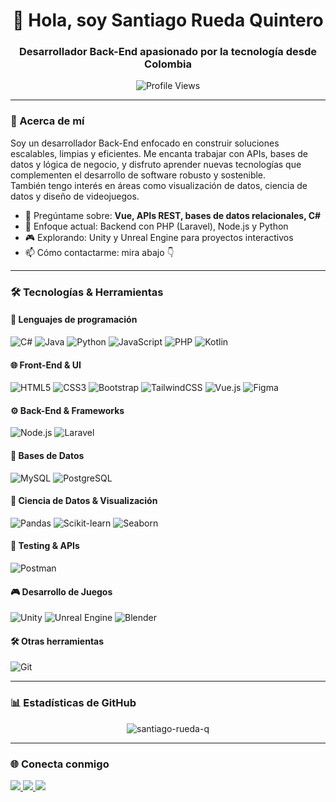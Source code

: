 <h1 align="center">👋 Hola, soy Santiago Rueda Quintero</h1>
<h3 align="center">Desarrollador Back-End apasionado por la tecnología desde Colombia</h3>

<p align="center">
  <img src="https://komarev.com/ghpvc/?username=santiago-rueda-q&label=Profile%20views&color=0e75b6&style=flat" alt="Profile Views" />
</p>

---

### 🚀 Acerca de mí

Soy un desarrollador Back-End enfocado en construir soluciones escalables, limpias y eficientes. Me encanta trabajar con APIs, bases de datos y lógica de negocio, y disfruto aprender nuevas tecnologías que complementen el desarrollo de software robusto y sostenible.  
También tengo interés en áreas como visualización de datos, ciencia de datos y diseño de videojuegos.

- 💬 Pregúntame sobre: **Vue, APIs REST, bases de datos relacionales, C#**
- 🎯 Enfoque actual: Backend con PHP (Laravel), Node.js y Python
- 🎮 Explorando: Unity y Unreal Engine para proyectos interactivos
- 📫 Cómo contactarme: mira abajo 👇

---

### 🛠️ Tecnologías & Herramientas

#### 🧠 Lenguajes de programación

![C#](https://img.shields.io/badge/-C%23-239120?style=flat-square&logo=csharp&logoColor=white)
![Java](https://img.shields.io/badge/-Java-007396?style=flat-square&logo=java&logoColor=white)
![Python](https://img.shields.io/badge/-Python-3776AB?style=flat-square&logo=python&logoColor=white)
![JavaScript](https://img.shields.io/badge/-JavaScript-F7DF1E?style=flat-square&logo=javascript&logoColor=black)
![PHP](https://img.shields.io/badge/-PHP-777BB4?style=flat-square&logo=php&logoColor=white)
![Kotlin](https://img.shields.io/badge/-Kotlin-7F52FF?style=flat-square&logo=kotlin&logoColor=white)

#### 🌐 Front-End & UI

![HTML5](https://img.shields.io/badge/-HTML5-E34F26?style=flat-square&logo=html5&logoColor=white)
![CSS3](https://img.shields.io/badge/-CSS3-1572B6?style=flat-square&logo=css3&logoColor=white)
![Bootstrap](https://img.shields.io/badge/-Bootstrap-7952B3?style=flat-square&logo=bootstrap&logoColor=white)
![TailwindCSS](https://img.shields.io/badge/-Tailwind-38B2AC?style=flat-square&logo=tailwind-css&logoColor=white)
![Vue.js](https://img.shields.io/badge/-Vue.js-4FC08D?style=flat-square&logo=vue.js&logoColor=white)
![Figma](https://img.shields.io/badge/-Figma-F24E1E?style=flat-square&logo=figma&logoColor=white)

#### ⚙️ Back-End & Frameworks

![Node.js](https://img.shields.io/badge/-Node.js-339933?style=flat-square&logo=node.js&logoColor=white)
![Laravel](https://img.shields.io/badge/-Laravel-F9322C?style=flat-square&logo=laravel&logoColor=white)

#### 🧩 Bases de Datos

![MySQL](https://img.shields.io/badge/-MySQL-4479A1?style=flat-square&logo=mysql&logoColor=white)
![PostgreSQL](https://img.shields.io/badge/-PostgreSQL-336791?style=flat-square&logo=postgresql&logoColor=white)

#### 🔬 Ciencia de Datos & Visualización

![Pandas](https://img.shields.io/badge/-Pandas-150458?style=flat-square&logo=pandas&logoColor=white)
![Scikit-learn](https://img.shields.io/badge/-Scikit--learn-F7931E?style=flat-square&logo=scikit-learn&logoColor=white)
![Seaborn](https://img.shields.io/badge/-Seaborn-2D3E50?style=flat-square)

#### 🧪 Testing & APIs

![Postman](https://img.shields.io/badge/-Postman-FF6C37?style=flat-square&logo=postman&logoColor=white)

#### 🎮 Desarrollo de Juegos

![Unity](https://img.shields.io/badge/-Unity-000000?style=flat-square&logo=unity&logoColor=white)
![Unreal Engine](https://img.shields.io/badge/-Unreal%20Engine-313131?style=flat-square&logo=unrealengine&logoColor=white)
![Blender](https://img.shields.io/badge/-Blender-F5792A?style=flat-square&logo=blender&logoColor=white)

#### 🛠️ Otras herramientas

![Git](https://img.shields.io/badge/-Git-F05032?style=flat-square&logo=git&logoColor=white)

---

### 📊 Estadísticas de GitHub

<p align="center">
  <img src="https://github-readme-stats.vercel.app/api?username=santiago-rueda-q&show_icons=true&theme=radical" alt="santiago-rueda-q" />
</p>

---

### 🌐 Conecta conmigo

<p align="left">
  <a href="https://linkedin.com/in/santiago rueda quintero" target="_blank">
    <img src="https://img.shields.io/badge/-LinkedIn-0A66C2?style=flat-square&logo=linkedin&logoColor=white" />
  </a>
  <a href="https://instagram.com/santiago_r_q" target="_blank">
    <img src="https://img.shields.io/badge/-Instagram-E4405F?style=flat-square&logo=instagram&logoColor=white" />
  </a>
  <a href="https://www.youtube.com/@santiagorqsoft" target="_blank">
    <img src="https://img.shields.io/badge/-YouTube-FF0000?style=flat-square&logo=youtube&logoColor=white" />
  </a>
</p>

